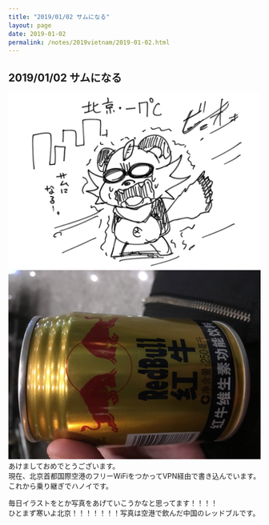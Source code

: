 ```yaml
---
title: "2019/01/02 サムになる"
layout: page
date: 2019-01-02
permalink: /notes/2019vietnam/2019-01-02.html
---
```


## 2019/01/02 サムになる
![北京首都国際空港](images/01.jpeg "北京首都国際空港") 
![北京首都国際空港](images/02.jpeg "北京首都国際空港") 
あけましておめでとうございます。  
現在、北京首都国際空港のフリーWiFiをつかってVPN経由で書き込んでいます。  
これから乗り継ぎでハノイです。  
  
毎日イラストをとか写真をあげていこうかなと思ってます！！！！  
ひとまず寒いよ北京！！！！！！！写真は空港で飲んだ中国のレッドブルです。
